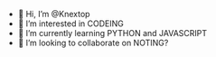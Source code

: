 - 👋 Hi, I’m @Knextop
- 👀 I’m interested in CODEING
- 🌱 I’m currently learning PYTHON and JAVASCRIPT
- 💞️ I’m looking to collaborate on NOTING?
<!---
Knextop/Knextop is a ✨ special ✨ repository because its `README.md` (this file) appears on your GitHub profile.
You can click the Preview link to take a look at your changes.
--->
